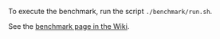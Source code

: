 To execute the benchmark, run the script `./benchmark/run.sh`.

See the [benchmark page in the Wiki](https://github.com/f4b6a3/uuid-creator/wiki/5.0.-Benchmark).

